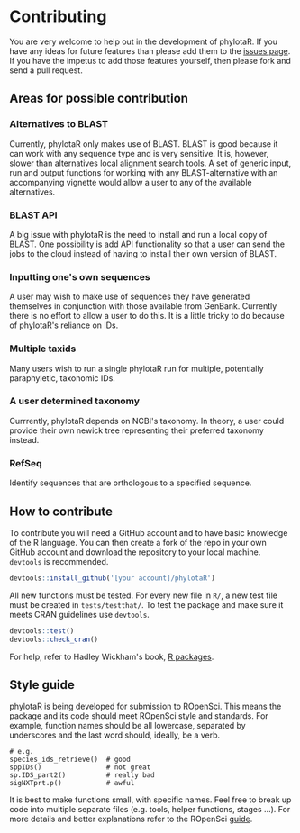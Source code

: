 # Contributing

You are very welcome to help out in the development of phylotaR. If you have any ideas for future features than please add them to the [issues page](https://github.com/AntonelliLab/phylotaR/issues). If you have the impetus to add those features yourself, then please fork and send a pull request.

## Areas for possible contribution

### Alternatives to BLAST

Currently, phylotaR only makes use of BLAST. BLAST is good because it can work with any sequence type and is very sensitive. It is, however, slower than alternatives local alignment search tools. A set of generic input, run and output functions for working with any BLAST-alternative with an accompanying vignette would allow a user to any of the available alternatives. 

### BLAST API

A big issue with phylotaR is the need to install and run a local copy of BLAST. One possibility is add API functionality so that a user can send the jobs to the cloud instead of having to install their own version of BLAST.

### Inputting one's own sequences

A user may wish to make use of sequences they have generated themselves in conjunction with those available from GenBank. Currently there is no effort to allow a user to do this. It is a little tricky to do because of phylotaR's reliance on IDs.

### Multiple taxids

Many users wish to run a single phylotaR run for multiple, potentially paraphyletic, taxonomic IDs.

### A user determined taxonomy

Currrently, phylotaR depends on NCBI's taxonomy. In theory, a user could provide their own newick tree representing their preferred taxonomy instead.

### RefSeq

Identify sequences that are orthologous to a specified sequence.

## How to contribute

To contribute you will need a GitHub account and to have basic knowledge of the R language. You can then create a fork of the
repo in your own GitHub account and download the repository to your local machine. `devtools` is recommended.

```r
devtools::install_github('[your account]/phylotaR')
```

All new functions must be tested. For every new file in `R/`, a new test file must be created in `tests/testthat/`. To test the
package and make sure it meets CRAN guidelines use `devtools`. 

```r
devtools::test()
devtools::check_cran()
```

For help, refer to Hadley Wickham's book, [R packages](http://r-pkgs.had.co.nz/).

## Style guide

phylotaR is being developed for submission to ROpenSci. This means the package and its code should meet ROpenSci style and
standards. For example, function names should be all lowercase, separated by underscores and the last word should, ideally, be
a verb.

```
# e.g.
species_ids_retrieve()  # good
sppIDs()                # not great
sp.IDS_part2()          # really bad
sigNXTprt.p()           # awful
```

It is best to make functions small, with specific names. Feel free to break up code into multiple separate files (e.g. tools,
helper functions, stages ...). For more details and better explanations refer to the ROpenSci [guide](https://github.com/ropensci/onboarding/blob/master/packaging_guide.md).
